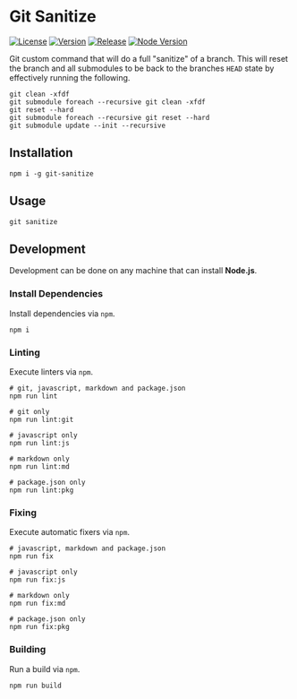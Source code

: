 # Git Sanitize

[![License][License Badge]](LICENSE)
[![Version][Version Badge]][Version Package]
[![Release][Release Badge]][Release Workflow]
[![Node Version][Node Version Badge]](package.json#L61)

Git custom command that will do a full "sanitize" of a branch. This will reset
the branch and all submodules to be back to the branches `HEAD` state by
effectively running the following.

```console
git clean -xfdf
git submodule foreach --recursive git clean -xfdf
git reset --hard
git submodule foreach --recursive git reset --hard
git submodule update --init --recursive
```

## Installation

```console
npm i -g git-sanitize
```

## Usage

```console
git sanitize
```

## Development

Development can be done on any machine that can install **Node.js**.

### Install Dependencies

Install dependencies via `npm`.

```console
npm i
```

### Linting

Execute linters via `npm`.

```console
# git, javascript, markdown and package.json
npm run lint

# git only
npm run lint:git

# javascript only
npm run lint:js

# markdown only
npm run lint:md

# package.json only
npm run lint:pkg
```

### Fixing

Execute automatic fixers via `npm`.

```console
# javascript, markdown and package.json
npm run fix

# javascript only
npm run fix:js

# markdown only
npm run fix:md

# package.json only
npm run fix:pkg
```

### Building

Run a build via `npm`.

```console
npm run build
```

<!-- links -->
[License Badge]: https://img.shields.io/github/license/devpow112/git-sanitize?label=License
[Version Badge]: https://img.shields.io/npm/v/git-sanitize?label=Version
[Version Package]: https://www.npmjs.com/git-sanitize
[Node Version Badge]: https://img.shields.io/node/v/git-sanitize
[Release Badge]: https://github.com/devpow112/git-sanitize/actions/workflows/release.yml/badge.svg?branch=main
[Release Workflow]: https://github.com/devpow112/git-sanitize/actions/workflows/release.yml?query=branch%3Amain
